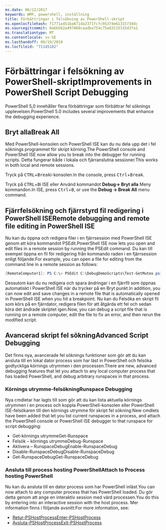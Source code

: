 ```yaml
---
ms.date: 06/12/2017
keywords: WMF, powershell, inställning
title: Förbättringar i felsökning av PowerShell-skript
ms.openlocfilehash: f1771a451ba671da2371fcfc95374e6131573ddc
ms.sourcegitcommit: 0a6b562a497860caadba754c75a83215315d37a1
ms.translationtype: MT
ms.contentlocale: sv-SE
ms.lasthandoff: 09/19/2019
ms.locfileid: "71145182"
---
```

# <a name="improvements-in-powershell-script-debugging"></a><span data-ttu-id="ecd13-103">Förbättringar i felsökning av PowerShell-skript</span><span class="sxs-lookup"><span data-stu-id="ecd13-103">Improvements in PowerShell Script Debugging</span></span>

<span data-ttu-id="ecd13-104">PowerShell 5,0 innehåller flera förbättringar som förbättrar fel söknings upplevelsen.</span><span class="sxs-lookup"><span data-stu-id="ecd13-104">PowerShell 5.0 includes several improvements that enhance the debugging experience.</span></span>

## <a name="break-all"></a><span data-ttu-id="ecd13-105">Bryt alla</span><span class="sxs-lookup"><span data-stu-id="ecd13-105">Break All</span></span>

<span data-ttu-id="ecd13-106">Med PowerShell-konsolen och PowerShell ISE kan du nu dela upp det i fel söknings programmet för skript körning.</span><span class="sxs-lookup"><span data-stu-id="ecd13-106">The PowerShell console and PowerShell ISE now allow you to break into the debugger for running scripts.</span></span> <span data-ttu-id="ecd13-107">Detta fungerar både i lokala och fjärranslutna sessioner.</span><span class="sxs-lookup"><span data-stu-id="ecd13-107">This works in both local and remote sessions.</span></span>

<span data-ttu-id="ecd13-108">Tryck på <kbd>CTRL</kbd>+<kbd>Break</kbd>i-konsolen.</span><span class="sxs-lookup"><span data-stu-id="ecd13-108">In the console, press <kbd>Ctrl</kbd>+<kbd>Break</kbd>.</span></span>

<span data-ttu-id="ecd13-109">Tryck på <kbd>CTRL</kbd>+<kbd>B</kbd>i ISE eller Använd kommandot **Debug-> Bryt alla** Meny kommandon.</span><span class="sxs-lookup"><span data-stu-id="ecd13-109">In ISE, press <kbd>Ctrl</kbd>+<kbd>B</kbd>, or use the **Debug -> Break All** menu command.</span></span>

## <a name="remote-debugging-and-remote-file-editing-in-powershell-ise"></a><span data-ttu-id="ecd13-110">Fjärrfelsökning och fjärrstyrd fil redigering i PowerShell ISE</span><span class="sxs-lookup"><span data-stu-id="ecd13-110">Remote debugging and remote file editing in PowerShell ISE</span></span>

<span data-ttu-id="ecd13-111">Nu kan du öppna och redigera filer i en fjärrsession med PowerShell ISE genom att köra kommandot PSEdit.</span><span class="sxs-lookup"><span data-stu-id="ecd13-111">PowerShell ISE now lets you open and edit files in a remote session by running the PSEdit command.</span></span>
<span data-ttu-id="ecd13-112">Du kan till exempel öppna en fil för redigering från kommando raden i en fjärrsession enligt följande:</span><span class="sxs-lookup"><span data-stu-id="ecd13-112">For example, you can open a file for editing from the command line in a remote session as follows:</span></span>

```powershell
[RemoteComputer1]: PS C:\> PSEdit C:\DebugDemoScripts\Test-GetMutex.ps1
```

<span data-ttu-id="ecd13-113">Dessutom kan du nu redigera och spara ändringar i en fjärrfil som öppnas automatiskt i PowerShell ISE när du trycker på en Bryt punkt.</span><span class="sxs-lookup"><span data-stu-id="ecd13-113">In addition, you can now edit and save changes in a remote file that is automatically opened in PowerShell ISE when you hit a breakpoint.</span></span> <span data-ttu-id="ecd13-114">Nu kan du Felsöka en skript fil som körs på en fjärrdator, redigera filen för att åtgärda ett fel och sedan köra det ändrade skriptet igen.</span><span class="sxs-lookup"><span data-stu-id="ecd13-114">Now, you can debug a script file that is running on a remote computer, edit the file to fix an error, and then rerun the modified script.</span></span>

## <a name="advanced-script-debugging"></a><span data-ttu-id="ecd13-115">Avancerad skript fel sökning</span><span class="sxs-lookup"><span data-stu-id="ecd13-115">Advanced Script Debugging</span></span>

<span data-ttu-id="ecd13-116">Det finns nya, avancerade fel söknings funktioner som gör att du kan ansluta till en lokal dator process som har läst in PowerShell och felsöka godtyckliga körnings utrymmen i den processen.</span><span class="sxs-lookup"><span data-stu-id="ecd13-116">There are new, advanced debugging features that let you attach to any local computer process that has loaded PowerShell, and debug arbitrary runspaces in that process.</span></span>

### <a name="runspace-debugging"></a><span data-ttu-id="ecd13-117">Körnings utrymme-felsökning</span><span class="sxs-lookup"><span data-stu-id="ecd13-117">Runspace Debugging</span></span>

<span data-ttu-id="ecd13-118">Nya cmdletar har lagts till som gör att du kan lista aktuella körnings utrymmen i en process och koppla PowerShell-konsolen eller PowerShell ISE-felsökaren till den körnings utrymme för skript fel sökning:</span><span class="sxs-lookup"><span data-stu-id="ecd13-118">New cmdlets have been added that let you list current runspaces in a process, and attach the PowerShell console or PowerShell ISE debugger to that runspace for script debugging:</span></span>

- <span data-ttu-id="ecd13-119">Get-körnings utrymme</span><span class="sxs-lookup"><span data-stu-id="ecd13-119">Get-Runspace</span></span>
- <span data-ttu-id="ecd13-120">Felsök – körnings utrymme</span><span class="sxs-lookup"><span data-stu-id="ecd13-120">Debug-Runspace</span></span>
- <span data-ttu-id="ecd13-121">Aktivera – RunspaceDebug</span><span class="sxs-lookup"><span data-stu-id="ecd13-121">Enable-RunspaceDebug</span></span>
- <span data-ttu-id="ecd13-122">Disable-RunspaceDebug</span><span class="sxs-lookup"><span data-stu-id="ecd13-122">Disable-RunspaceDebug</span></span>
- <span data-ttu-id="ecd13-123">Get-RunspaceDebug</span><span class="sxs-lookup"><span data-stu-id="ecd13-123">Get-RunspaceDebug</span></span>

### <a name="attach-to-process-hosting-powershell"></a><span data-ttu-id="ecd13-124">Ansluta till process hosting PowerShell</span><span class="sxs-lookup"><span data-stu-id="ecd13-124">Attach to Process hosting PowerShell</span></span>

<span data-ttu-id="ecd13-125">Nu kan du ansluta till en dator process som har PowerShell inläst.</span><span class="sxs-lookup"><span data-stu-id="ecd13-125">You can now attach to any computer process that has PowerShell loaded.</span></span> <span data-ttu-id="ecd13-126">Du gör detta genom att ange en interaktiv session med värd processen.</span><span class="sxs-lookup"><span data-stu-id="ecd13-126">You do this by entering into an interactive session with the host process.</span></span> <span data-ttu-id="ecd13-127">Mer information finns i följande avsnitt:</span><span class="sxs-lookup"><span data-stu-id="ecd13-127">For more information, see:</span></span>

- [<span data-ttu-id="ecd13-128">Retur-PSHostProcess</span><span class="sxs-lookup"><span data-stu-id="ecd13-128">Enter-PSHostProcess</span></span>](/powershell/module/Microsoft.PowerShell.Core/Enter-PSHostProcess)
- [<span data-ttu-id="ecd13-129">Avsluta-PSHostProcess</span><span class="sxs-lookup"><span data-stu-id="ecd13-129">Exit-PSHostProcess</span></span>](/powershell/module/Microsoft.PowerShell.Core/Exit-PSHostProcess)
